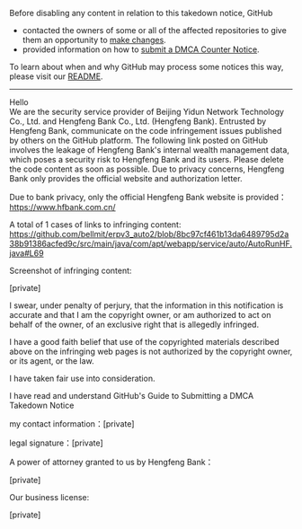 Before disabling any content in relation to this takedown notice, GitHub
- contacted the owners of some or all of the affected repositories to give them an opportunity to [make changes](https://docs.github.com/en/github/site-policy/dmca-takedown-policy#a-how-does-this-actually-work).
- provided information on how to [submit a DMCA Counter Notice](https://docs.github.com/en/articles/guide-to-submitting-a-dmca-counter-notice).

To learn about when and why GitHub may process some notices this way, please visit our [README](https://github.com/github/dmca/blob/master/README.md#anatomy-of-a-takedown-notice).

---

Hello  
We are the security service provider of Beijing Yidun Network Technology Co., Ltd. and Hengfeng Bank Co., Ltd. (Hengfeng Bank). Entrusted by Hengfeng Bank, communicate on the code infringement issues published by others on the GitHub platform. The following link posted on GitHub involves the leakage of Hengfeng Bank's internal wealth management data, which poses a security risk to Hengfeng Bank and its users. Please delete the code content as soon as possible. Due to privacy concerns, Hengfeng Bank only provides the official website and authorization letter.

Due to bank privacy, only the official Hengfeng Bank website is provided：  
https://www.hfbank.com.cn/

A total of 1 cases of links to infringing content:   
https://github.com/bellmit/erpv3_auto2/blob/8bc97cf461b13da6489795d2a38b91386acfed9c/src/main/java/com/apt/webapp/service/auto/AutoRunHF.java#L69



Screenshot of infringing content:

[private]

I swear, under penalty of perjury, that the information in this notification is accurate and that I am the copyright owner, or am authorized to act on behalf of the owner, of an exclusive right that is allegedly infringed.

I have a good faith belief that use of the copyrighted materials described above on the infringing web pages is not authorized by the copyright owner, or its agent, or the law.

I have taken fair use into consideration.

I have read and understand GitHub's Guide to Submitting a DMCA Takedown Notice

my contact information：[private]

legal signature：[private]


A power of attorney granted to us by  Hengfeng Bank：

[private]

Our business license:

[private]
    
